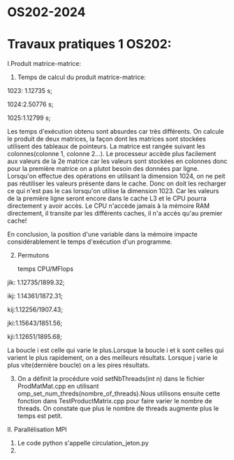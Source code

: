 # OS202-2024

# Travaux pratiques 1 OS202:

I.Produit matrice-matrice:

1. Temps de calcul du produit matrice-matrice:
   
1023: 1.12735 s;

1024:2.50776 s;

1025:1.12799 s;

Les temps d'exécution obtenu sont absurdes car très différents. On calcule le produit de deux matrices, la façon dont les matrices sont stockées utilisent des tableaux de pointeurs. La matrice est rangée suivant les colonnes(colonne 1, colonne 2...).
Le processeur accède plus facilement aux valeurs de la 2e matrice car les valeurs sont stockées en colonnes donc pour la première matrice on a plutot besoin des données par ligne.
Lorsqu'on effectue des opérations en utilisant la dimension 1024, on ne peit pas réutiliser les valeurs présente dans le cache. Donc on doit les recharger ce qui n'est pas le cas lorsqu'on utilise la dimension 1023. Car les valeurs de la première ligne seront encore dans le cache L3 et le CPU pourra directement y avoir accès.
Le CPU n'accède jamais à la mémoire RAM directement, il transite par les différents caches, il n'a accès qu'au premier cache!

En conclusion, la position d'une variable dans la mémoire impacte considérablement le temps d'exécution d'un programme.

2. Permutons
   
   temps CPU/MFlops
   
jik: 1.12735/1899.32;

ikj: 1.14361/1872.31;

kij:1.12256/1907.43;

jki:1.15643/1851.56;

kji:1.12651/1895.68;


La boucle i est celle qui varie le plus.Lorsque la boucle i et k sont celles qui varient le plus rapidement, on a des meilleurs résultats. 
Lorsque j varie le plus vite(dernière boucle) on a les pires résultats.


3. On a définit la procédure void setNbThreads(int n) dans le fichier ProdMatMat.cpp en utilisant omp_set_num_threds(nombre_of_threads).Nous utilisons ensuite cette fonction dans  TestProductMatrix.cpp pour faire varier le nombre de threads. On constate que plus le nombre de threads augmente plus le temps est petit.



II. Parallélisation MPI

1. Le code python s'appelle circulation_jeton.py
2. 
   
